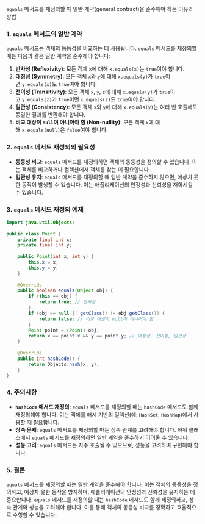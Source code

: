 
`equals` 메서드를 재정의할 때 일반 계약(general contract)을 준수해야 하는 이유와 방법

### 1. `equals` 메서드의 일반 계약

`equals` 메서드는 객체의 동등성을 비교하는 데 사용됩니다. `equals` 메서드를 재정의할 때는 다음과 같은 일반 계약을 준수해야 합니다:

1. **반사성 (Reflexivity)**: 모든 객체 `x`에 대해 `x.equals(x)`는 `true`여야 합니다.
2. **대칭성 (Symmetry)**: 모든 객체 `x`와 `y`에 대해 `x.equals(y)`가 `true`이면 `y.equals(x)`도 `true`여야 합니다.
3. **전이성 (Transitivity)**: 모든 객체 `x`, `y`, `z`에 대해 `x.equals(y)`가 `true`이고 `y.equals(z)`가 `true`이면 `x.equals(z)`도 `true`여야 합니다.
4. **일관성 (Consistency)**: 모든 객체 `x`와 `y`에 대해 `x.equals(y)`는 여러 번 호출해도 동일한 결과를 반환해야 합니다.
5. **비교 대상이 `null`이 아니어야 함 (Non-nullity)**: 모든 객체 `x`에 대해 `x.equals(null)`은 `false`여야 합니다.

### 2. `equals` 메서드 재정의의 필요성

- **동등성 비교**: `equals` 메서드를 재정의하면 객체의 동등성을 정의할 수 있습니다. 이는 객체를 비교하거나 컬렉션에서 객체를 찾는 데 필요합니다.
- **일관성 유지**: `equals` 메서드를 재정의할 때 일반 계약을 준수하지 않으면, 예상치 못한 동작이 발생할 수 있습니다. 이는 애플리케이션의 안정성과 신뢰성을 저하시킬 수 있습니다.

### 3. `equals` 메서드 재정의 예제

```java
import java.util.Objects;  
  
public class Point {  
    private final int x;  
    private final int y;  
  
    public Point(int x, int y) {  
        this.x = x;  
        this.y = y;  
    }  
  
    @Override  
    public boolean equals(Object obj) {  
        if (this == obj) {  
            return true; // 반사성  
        }  
        if (obj == null || getClass() != obj.getClass()) {  
            return false; // 비교 대상이 null이 아니어야 함  
        }  
        Point point = (Point) obj;  
        return x == point.x && y == point.y; // 대칭성, 전이성, 일관성  
    }  
  
    @Override  
    public int hashCode() {  
        return Objects.hash(x, y);  
    }  
}
```


### 4. 주의사항

- **`hashCode` 메서드 재정의**: `equals` 메서드를 재정의할 때는 `hashCode` 메서드도 함께 재정의해야 합니다. 이는 객체를 해시 기반의 컬렉션(예: `HashSet`, `HashMap`)에서 사용할 때 필요합니다.
- **상속 문제**: `equals` 메서드를 재정의할 때는 상속 관계를 고려해야 합니다. 하위 클래스에서 `equals` 메서드를 재정의하면 일반 계약을 준수하기 어려울 수 있습니다.
- **성능 고려**: `equals` 메서드는 자주 호출될 수 있으므로, 성능을 고려하여 구현해야 합니다.

### 5. 결론

`equals` 메서드를 재정의할 때는 일반 계약을 준수해야 합니다. 이는 객체의 동등성을 정의하고, 예상치 못한 동작을 방지하며, 애플리케이션의 안정성과 신뢰성을 유지하는 데 중요합니다. `equals` 메서드를 재정의할 때는 `hashCode` 메서드도 함께 재정의하고, 상속 관계와 성능을 고려해야 합니다. 이를 통해 객체의 동등성 비교를 정확하고 효율적으로 수행할 수 있습니다.


